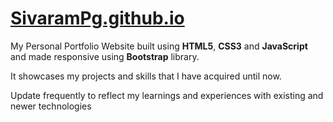 # [__SivaramPg.github.io__](https://sivarampg.github.io)

My Personal Portfolio Website built using __HTML5__, __CSS3__ and __JavaScript__ and made responsive using __Bootstrap__ library.

It showcases my projects and skills that I have acquired until now.

Update frequently to reflect my learnings and experiences with existing and newer technologies